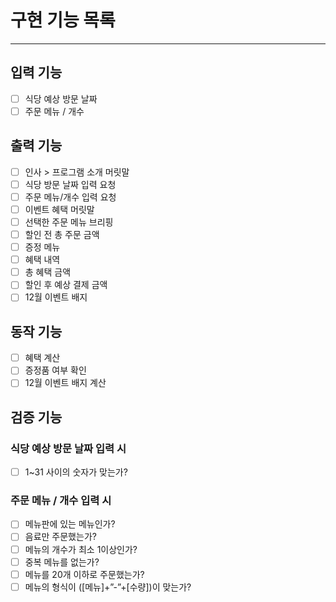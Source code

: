 # 구현 기능 목록

- - - 

## 입력 기능
- [ ] 식당 예상 방문 날짜
- [ ] 주문 메뉴 / 개수

## 출력 기능
- [ ] 인사 > 프로그램 소개 머릿말
- [ ] 식당 방문 날짜 입력 요청
- [ ] 주문 메뉴/개수 입력 요청
- [ ] 이벤트 혜택 머릿말
- [ ] 선택한 주문 메뉴 브리핑
- [ ] 할인 전 총 주문 금액
- [ ] 증정 메뉴
- [ ] 혜택 내역
- [ ] 총 혜택 금액
- [ ] 할인 후 예상 결제 금액
- [ ] 12월 이벤트 배지

## 동작 기능
- [ ] 혜택 계산
- [ ] 증정품 여부 확인
- [ ] 12월 이벤트 배지 계산

## 검증 기능
### 식당 예상 방문 날짜 입력 시
- [ ] 1~31 사이의 숫자가 맞는가?

### 주문 메뉴 / 개수 입력 시
- [ ] 메뉴판에 있는 메뉴인가?
- [ ] 음료만 주문했는가?
- [ ] 메뉴의 개수가 최소 1이상인가?
- [ ] 중복 메뉴를 없는가?
- [ ] 메뉴를 20개 이하로 주문했는가?
- [ ] 메뉴의 형식이 ([메뉴]+”-”+[수량])이 맞는가?